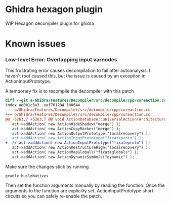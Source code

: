 # Ghidra hexagon plugin

WIP Hexagon decompiler plugin for ghidra

# Known issues

### Low-level Error: Overlapping input varnodes

This frustrating error causes decompilation to fail after autoanalysis. I
haven't root caused this, but the issue is caused by an exception in
ActionInputPrototype. 

A temporary fix is to recompile the decompiler with this patch

```diff
diff --git a/Ghidra/Features/Decompiler/src/decompile/cpp/coreaction.cc b/Ghidra/Features/Decompiler/src/decompile/cpp/coreaction.cc
index ae0b1c3a3..caf761204 100644
--- a/Ghidra/Features/Decompiler/src/decompile/cpp/coreaction.cc
+++ b/Ghidra/Features/Decompiler/src/decompile/cpp/coreaction.cc
@@ -5263,7 +5263,7 @@ void ActionDatabase::universalAction(Architecture *conf)
   act->addAction( new ActionHideShadow("merge") );
   act->addAction( new ActionCopyMarker("merge") );
   act->addAction( new ActionOutputPrototype("localrecovery") );
-  act->addAction( new ActionInputPrototype("fixateproto") );
+  // act->addAction( new ActionInputPrototype("fixateproto") );
   act->addAction( new ActionRestructureHigh("localrecovery") );
   act->addAction( new ActionMapGlobals("fixateglobals") );
   act->addAction( new ActionDynamicSymbols("dynamic") );
```

Make sure the changes stick by running

```
gradle buildNatives
```

Then set the function arguments manually by reading the function. Once the
arguments to the function are explicitly set, ActionInputPrototype
short-circuits so you can safely re-enable the patch.
